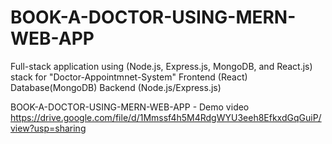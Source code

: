 # BOOK-A-DOCTOR-USING-MERN-WEB-APP 
Full-stack application using (Node.js, Express.js, MongoDB, and React.js) stack for "Doctor-Appointmnet-System" Frontend (React) Database(MongoDB) Backend (Node.js/Express.js)

BOOK-A-DOCTOR-USING-MERN-WEB-APP - Demo video
https://drive.google.com/file/d/1Mmssf4h5M4RdgWYU3eeh8EfkxdGqGuiP/view?usp=sharing
